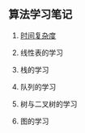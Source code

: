## 算法学习笔记

1. [时间复杂度](/src/main/resources/TimeComplexity.md)

2. 线性表的学习

3. 栈的学习

4. 队列的学习

5. 树与二叉树的学习

6. 图的学习

